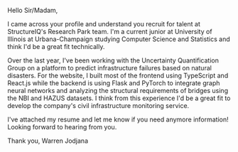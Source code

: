 Hello Sir/Madam,

I came across your profile and understand you recruit for talent at StructureIQ's Research Park team. I'm a current junior at University of Illinois at Urbana-Champaign studying Computer Science and Statistics and think I'd be a great fit technically. 

Over the last year, I've been working with the Uncertainty Quantification Group on a platform to predict infrastructure failures based on natural disasters. For the website, I built most of the frontend using TypeScript and React.js while the backend is using Flask and PyTorch to integrate graph neural networks and analyzing the structural requirements of bridges using the NBI and HAZUS datasets. I think from this experience I'd be a great fit to develop the company's civil infrastructure monitoring service. 

I've attached my resume and let me know if you need anymore information! Looking forward to hearing from you. 

Thank you, 
Warren Jodjana
